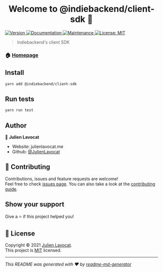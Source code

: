 <h1 align="center">Welcome to @indiebackend/client-sdk 👋</h1>
<p>
  <a href="https://www.npmjs.com/package/@indiebackend/client-sdk" target="_blank">
    <img alt="Version" src="https://img.shields.io/npm/v/@indiebackend/client-sdk.svg">
  </a>
  <a href="https://github.com/Indiebackend/ClientSDK-Typescript#readme" target="_blank">
    <img alt="Documentation" src="https://img.shields.io/badge/documentation-yes-brightgreen.svg" />
  </a>
  <a href="https://github.com/Indiebackend/ClientSDK-Typescript/graphs/commit-activity" target="_blank">
    <img alt="Maintenance" src="https://img.shields.io/badge/Maintained%3F-yes-green.svg" />
  </a>
  <a href="https://github.com/Indiebackend/ClientSDK-Typescript/blob/master/LICENSE" target="_blank">
    <img alt="License: MIT" src="https://img.shields.io/github/license/JulienLavocat/@indiebackend/client-sdk" />
  </a>
</p>

> Indiebackend's client SDK

### 🏠 [Homepage](https://github.com/Indiebackend/ClientSDK-Typescript#readme)

## Install

```sh
yarn add @indiebackend/client-sdk
```

## Run tests

```sh
yarn run test
```

## Author

👤 **Julien Lavocat**

* Website: julienlavocat.me
* Github: [@JulienLavocat](https://github.com/JulienLavocat)

## 🤝 Contributing

Contributions, issues and feature requests are welcome!<br />Feel free to check [issues page](https://github.com/Indiebackend/ClientSDK-Typescript/issues). You can also take a look at the [contributing guide](https://github.com/Indiebackend/ClientSDK-Typescript/blob/master/CONTRIBUTING.md).

## Show your support

Give a ⭐️ if this project helped you!

## 📝 License

Copyright © 2021 [Julien Lavocat](https://github.com/JulienLavocat).<br />
This project is [MIT](https://github.com/Indiebackend/ClientSDK-Typescript/blob/master/LICENSE) licensed.

***
_This README was generated with ❤️ by [readme-md-generator](https://github.com/kefranabg/readme-md-generator)_